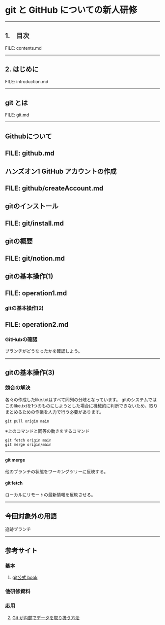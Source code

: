 # git と GitHub についての新人研修

---
## 1.　目次

FILE: contents.md

---

## 2. はじめに

FILE: introduction.md

---

## git とは

FILE: git.md

----

## Githubについて

FILE: github.md
---

## ハンズオン1 GitHub アカウントの作成

FILE: github/createAccount.md
---
## gitのインストール

FILE: git/install.md
---

## gitの概要

FILE: git/notion.md
---

## gitの基本操作(1)

FILE: operation1.md
----

### gitの基本操作(2)

FILE: operation2.md
--- 

### GitHubの確認

ブランチがどうなったかを確認しよう。


---
## gitの基本操作(3)

### 競合の解決

各々の作成したlike.txtはすべて同列の分岐となっています。
gitのシステムではこのlike.txtを1つのものにしようとした場合に機械的に判断できないため、取りまとめるための作業を人力で行う必要があります。

```
git pull origin main
```

※上のコマンドと同等の動きをするコマンド

```
git fetch origin main
git merge origin/main
```

----
#### git merge
他のブランチの状態をワーキングツリーに反映する。

#### git fetch
ローカルにリモートの最新情報を反映させる。



---
## 今回対象外の用語

追跡ブランチ



---
## 参考サイト

### 基本
1. [git公式 book](https://git-scm.com/book/ja/v2/使い始める-バージョン管理に関して)

### 他研修資料


### 応用

2. [Git が内部でデータを取り扱う方法](https://zenn.dev/username/articles/2022-09-19-8118755d3cd9291907ee)

